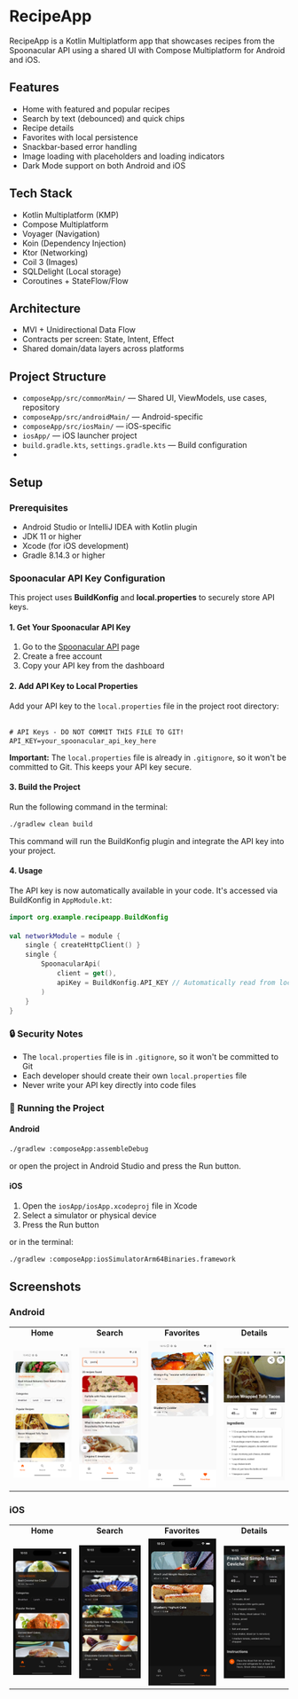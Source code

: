 # RecipeApp

RecipeApp is a Kotlin Multiplatform app that showcases recipes from the Spoonacular API using a shared UI with Compose Multiplatform for Android and iOS.

## Features

- Home with featured and popular recipes
- Search by text (debounced) and quick chips
- Recipe details
- Favorites with local persistence
- Snackbar-based error handling
- Image loading with placeholders and loading indicators
- Dark Mode support on both Android and iOS

## Tech Stack

- Kotlin Multiplatform (KMP)
- Compose Multiplatform
- Voyager (Navigation)
- Koin (Dependency Injection)
- Ktor (Networking)
- Coil 3 (Images)
- SQLDelight (Local storage)
- Coroutines + StateFlow/Flow

## Architecture

- MVI + Unidirectional Data Flow
- Contracts per screen: State, Intent, Effect
- Shared domain/data layers across platforms

## Project Structure

- `composeApp/src/commonMain/` — Shared UI, ViewModels, use cases, repository
- `composeApp/src/androidMain/` — Android-specific
- `composeApp/src/iosMain/` — iOS-specific
- `iosApp/` — iOS launcher project
- `build.gradle.kts`, `settings.gradle.kts` — Build configuration
-

## Setup

### Prerequisites

- Android Studio or IntelliJ IDEA with Kotlin plugin
- JDK 11 or higher
- Xcode (for iOS development)
- Gradle 8.14.3 or higher

### Spoonacular API Key Configuration

This project uses **BuildKonfig** and **local.properties** to securely store API keys.

#### 1. Get Your Spoonacular API Key

1. Go to the [Spoonacular API](https://spoonacular.com/food-api) page
2. Create a free account
3. Copy your API key from the dashboard

#### 2. Add API Key to Local Properties

Add your API key to the `local.properties` file in the project root directory:

```properties

# API Keys - DO NOT COMMIT THIS FILE TO GIT! 
API_KEY=your_spoonacular_api_key_here
```

**Important:** The `local.properties` file is already in `.gitignore`, so it won't be committed to Git. This keeps your API key secure.

#### 3. Build the Project

Run the following command in the terminal:

```bash
./gradlew clean build
```

This command will run the BuildKonfig plugin and integrate the API key into your project.

#### 4. Usage

The API key is now automatically available in your code. It's accessed via BuildKonfig in `AppModule.kt`:

```kotlin
import org.example.recipeapp.BuildKonfig

val networkModule = module {
    single { createHttpClient() }
    single {
        SpoonacularApi(
            client = get(),
            apiKey = BuildKonfig.API_KEY // Automatically read from local.properties
        )
    }
}
```

### 🔒 Security Notes

- The `local.properties` file is in `.gitignore`, so it won't be committed to Git
- Each developer should create their own `local.properties` file
- Never write your API key directly into code files

### 🚀 Running the Project

#### Android

```bash
./gradlew :composeApp:assembleDebug
```

or open the project in Android Studio and press the Run button.

#### iOS

1. Open the `iosApp/iosApp.xcodeproj` file in Xcode
2. Select a simulator or physical device
3. Press the Run button

or in the terminal:

```bash
./gradlew :composeApp:iosSimulatorArm64Binaries.framework
```

## Screenshots

### Android

<table>
  <tr>
    <td align="center"><b>Home</b></td>
    <td align="center"><b>Search</b></td>
    <td align="center"><b>Favorites</b></td>
    <td align="center"><b>Details</b></td>
  </tr>
  <tr>
    <td><img src="screenshots/Home_Tab_Android.png" alt="Android Home" width="300"/></td>
    <td><img src="screenshots/Search_Tab_Android.png" alt="Android Search" width="300"/></td>
    <td><img src="screenshots/Favorites_Tab_Android.png" alt="Android Favorites" width="300"/></td>
    <td><img src="screenshots/Details_Screen_Android.png" alt="Android Details" width="300"/></td>
  </tr>
  
</table>

### iOS

<table>
  <tr>
    <td align="center"><b>Home</b></td>
    <td align="center"><b>Search</b></td>
    <td align="center"><b>Favorites</b></td>
    <td align="center"><b>Details</b></td>
  </tr>
  <tr>
    <td><img src="screenshots/Home_Tab_Ios.png" alt="iOS Home" width="300"/></td>
    <td><img src="screenshots/Search_Tab_Ios.png" alt="iOS Search" width="300"/></td>
    <td><img src="screenshots/Favorites_Tab_Ios.png" alt="iOS Favorites" width="300"/></td>
    <td><img src="screenshots/Details_Screen_Ios.png" alt="iOS Details" width="300"/></td>
  </tr>
</table>

